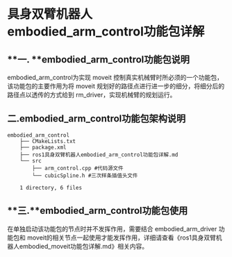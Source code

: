 #  具身双臂机器人embodied_arm_control功能包详解



## **一. **embodied_arm_control功能包说明

embodied_arm_control为实现 moveit 控制真实机械臂时所必须的一个功能包，该功能包的主要作用为将 moveit 规划好的路径点进行进一步的细分，将细分后的路径点以透传的方式给到 rm_driver，实现机械臂的规划运行。

## 二.embodied_arm_control功能包架构说明

```
embodied_arm_control
    ├── CMakeLists.txt
    ├── package.xml
    ├── ros1具身双臂机器人embodied_arm_control功能包详解.md
    └── src
        ├── arm_control.cpp #代码源文件
        └── cubicSpline.h #三次样条插值头文件

    1 directory, 6 files

```

## **三.**embodied_arm_control功能包使用

在单独启动该功能包的节点时并不发挥作用，需要结合 embodied_arm_driver 功能包和 moveit的相关节点一起使用才能发挥作用，详细请查看《ros1具身双臂机器人embodied_moveit功能包详解.md》相关内容。
